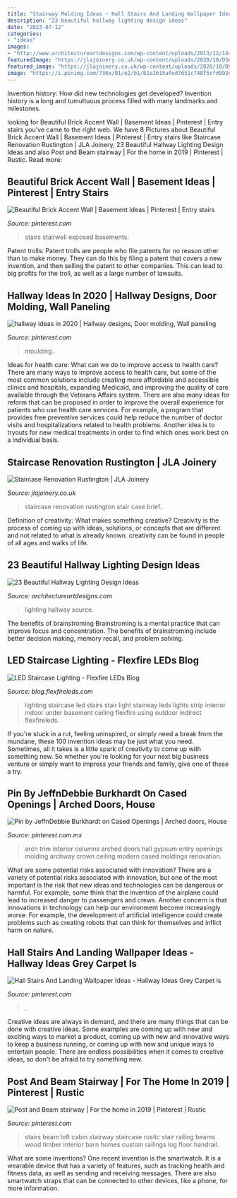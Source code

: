 ```yaml
---
title: "Stairway Molding Ideas ~ Hall Stairs And Landing Wallpaper Ideas"
description: "23 beautiful hallway lighting design ideas"
date: "2023-07-12"
categories:
- "ideas"
images:
- "http://www.architectureartdesigns.com/wp-content/uploads/2013/12/1445.jpg"
featuredImage: "https://jlajoinery.co.uk/wp-content/uploads/2020/10/DSC_0112-min.jpg"
featured_image: "https://jlajoinery.co.uk/wp-content/uploads/2020/10/DSC_0112-min.jpg"
image: "https://i.pinimg.com/736x/81/e2/b1/81e2b15afed7d51c748f5cfd992e46e6.jpg"
---
```



Invention history: How did new technologies get developed?
Invention history is a long and tumultuous process filled with many landmarks and milestones.

	

		
looking for Beautiful Brick Accent Wall | Basement Ideas | Pinterest | Entry stairs you've came to the right web. We have 8 Pictures about Beautiful Brick Accent Wall | Basement Ideas | Pinterest | Entry stairs like Staircase Renovation Rustington | JLA Joinery, 23 Beautiful Hallway Lighting Design Ideas and also Post and Beam stairway | For the home in 2019 | Pinterest | Rustic. Read more:
		
    
## Beautiful Brick Accent Wall | Basement Ideas | Pinterest | Entry Stairs

<img loading=lazy src="https://s-media-cache-ak0.pinimg.com/736x/08/dc/8f/08dc8f7e3af1b197330917b4facab8c5.jpg" onerror="this.onerror=null;this.src='https://tse2.mm.bing.net/th?id=OIP.kDV18oJluhB87-Lg1atEfgHaJ4&amp;pid=15.1';" alt="Beautiful Brick Accent Wall | Basement Ideas | Pinterest | Entry stairs">

_Source: pinterest.com_

>stairs stairwell exposed basements. 

	

Patent trolls:
Patent trolls are people who file patents for no reason other than to make money. They can do this by filing a patent that covers a new invention, and then selling the patent to other companies. This can lead to big profits for the troll, as well as a large number of lawsuits.

    
## Hallway Ideas In 2020 | Hallway Designs, Door Molding, Wall Paneling

<img loading=lazy src="https://i.pinimg.com/736x/81/e2/b1/81e2b15afed7d51c748f5cfd992e46e6.jpg" onerror="this.onerror=null;this.src='https://tse4.mm.bing.net/th?id=OIP.6TBO--Jbvzl9g3P9i3pUuwHaJ3&amp;pid=15.1';" alt="hallway ideas in 2020 | Hallway designs, Door molding, Wall paneling">

_Source: pinterest.com_

>moulding. 

	

Ideas for health care: What can we do to improve access to health care?
There are many ways to improve access to health care, but some of the most common solutions include creating more affordable and accessible clinics and hospitals, expanding Medicaid, and improving the quality of care available through the Veterans Affairs system. There are also many ideas for reform that can be proposed in order to improve the overall experience for patients who use health care services. For example, a program that provides free preventive services could help reduce the number of doctor visits and hospitalizations related to health problems. Another idea is to tryouts for new medical treatments in order to find which ones work best on a individual basis.

    
## Staircase Renovation Rustington | JLA Joinery

<img loading=lazy src="https://jlajoinery.co.uk/wp-content/uploads/2020/10/DSC_0112-min.jpg" onerror="this.onerror=null;this.src='https://tse3.mm.bing.net/th?id=OIP.sWUJYu1_jlz82BaypV1fzwHaLH&amp;pid=15.1';" alt="Staircase Renovation Rustington | JLA Joinery">

_Source: jlajoinery.co.uk_

>staircase renovation rustington stair case brief. 

	

Definition of creativity: What makes something creative?
Creativity is the process of coming up with ideas, solutions, or concepts that are different and not related to what is already known. creativity can be found in people of all ages and walks of life.

    
## 23 Beautiful Hallway Lighting Design Ideas

<img loading=lazy src="http://www.architectureartdesigns.com/wp-content/uploads/2013/12/1445.jpg" onerror="this.onerror=null;this.src='https://tse2.mm.bing.net/th?id=OIP.HLk-5LK6_KsmMFwoF-FW4wAAAA&amp;pid=15.1';" alt="23 Beautiful Hallway Lighting Design Ideas">

_Source: architectureartdesigns.com_

>lighting hallway source. 

	

The benefits of brainstroming
Brainstroming is a mental practice that can improve focus and concentration. The benefits of brainstroming include better decision making, memory recall, and problem solving.

    
## LED Staircase Lighting - Flexfire LEDs Blog

<img loading=lazy src="https://blog.flexfireleds.com/wp-content/uploads/2014/03/LED-Staircase-Lighting.jpg" onerror="this.onerror=null;this.src='https://tse3.mm.bing.net/th?id=OIP.TIN3UczFIqYpQH61Q1cssQHaLI&amp;pid=15.1';" alt="LED Staircase Lighting - Flexfire LEDs Blog">

_Source: blog.flexfireleds.com_

>lighting staircase led stairs stair light stairway leds lights strip interior indoor under basement ceiling flexfire using outdoor indirect flexfireleds. 

	

If you're stuck in a rut, feeling uninspired, or simply need a break from the mundane, these 100 invention ideas may be just what you need. Sometimes, all it takes is a little spark of creativity to come up with something new. So whether you're looking for your next big business venture or simply want to impress your friends and family, give one of these a try.

    
## Pin By JeffnDebbie Burkhardt On Cased Openings | Arched Doors, House

<img loading=lazy src="https://i.pinimg.com/736x/6c/05/c0/6c05c04acb7820b5bc7e4c70fd7979cf.jpg" onerror="this.onerror=null;this.src='https://tse1.mm.bing.net/th?id=OIP.4VNWkw_Utyp6HijeoiKmugHaJ3&amp;pid=15.1';" alt="Pin by JeffnDebbie Burkhardt on Cased Openings | Arched doors, House">

_Source: pinterest.com.mx_

>arch trim interior columns arched doors hall gypsum entry openings molding archway crown ceiling modern cased moldings renovation. 

	

What are some potential risks associated with innovation?
There are a variety of potential risks associated with innovation, but one of the most important is the risk that new ideas and technologies can be dangerous or harmful. For example, some think that the invention of the airplane could lead to increased danger to passengers and crews. Another concern is that innovations in technology can help our environment become increasingly worse. For example, the development of artificial intelligence could create problems such as creating robots that can think for themselves and inflict harm on nature.

    
## Hall Stairs And Landing Wallpaper Ideas - Hallway Ideas Grey Carpet Is

<img loading=lazy src="https://i.pinimg.com/736x/eb/8b/3c/eb8b3cc0ec22cc16214e4d24a0cae9a0.jpg" onerror="this.onerror=null;this.src='https://tse4.mm.bing.net/th?id=OIP.Q92_g_Bs0fwb1qfGEXUNlAHaLH&amp;pid=15.1';" alt="Hall Stairs And Landing Wallpaper Ideas - Hallway Ideas Grey Carpet is">

_Source: pinterest.com_

>. 

	

Creative ideas are always in demand, and there are many things that can be done with creative ideas. Some examples are coming up with new and exciting ways to market a product, coming up with new and innovative ways to keep a business running, or coming up with new and unique ways to entertain people. There are endless possibilities when it comes to creative ideas, so don't be afraid to try something new.

    
## Post And Beam Stairway | For The Home In 2019 | Pinterest | Rustic

<img loading=lazy src="https://i.pinimg.com/736x/42/bb/b5/42bbb52ea8583ddcc610f31a16db133f--cabin-loft-cabin-stairs.jpg?b=t" onerror="this.onerror=null;this.src='https://tse3.mm.bing.net/th?id=OIP.KCGT5J9_mwnplVrAOxHYMQHaLH&amp;pid=15.1';" alt="Post and Beam stairway | For the home in 2019 | Pinterest | Rustic">

_Source: pinterest.com_

>stairs beam loft cabin stairway staircase rustic stair railing beams wood timber interior barn homes custom railings log floor handrail. 

	

What are some inventions?
One recent invention is the smartwatch. It is a wearable device that has a variety of features, such as tracking health and fitness data, as well as sending and receiving messages. There are also smartwatch straps that can be connected to other devices, like a phone, for more information.

